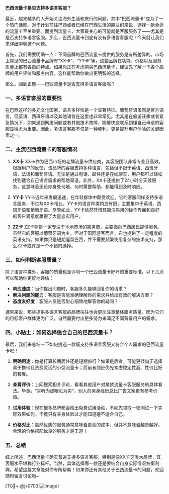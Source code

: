 **巴西流量卡是否支持多语言客服？**

最近，越来越多的人开始关注海外生活和旅行的问题，其中“巴西流量卡”成为了一个热门话题。对于计划前往巴西或者已经在巴西生活的朋友们来说，选择一款合适的流量卡至关重要。而提到流量卡，大家最关心的可能就是客服服务了——尤其是是否支持多语言客服。那么，巴西流量卡到底有没有多语言客服呢？今天就让我们来详细聊聊这个问题。

首先，我们需要明确一点：不同品牌的巴西流量卡提供的服务是有所差异的。市场上常见的巴西流量卡品牌有“XX卡”、“YY卡”等，这些品牌在功能、价格以及服务质量上都有各自的特点。如果你正在考虑购买巴西流量卡，建议先了解一下各个品牌的用户评价和服务内容，这样能帮助你做出更明智的选择。

那么，回到正题——巴西流量卡是否支持多语言客服呢？

### 一、多语言客服的重要性

在巴西这样的多元文化国家，语言多样性是一个显著特征。葡萄牙语虽然是官方语言，但英语、西班牙语以及其他语言在这里也非常常见。尤其是在旅游旺季或者紧急情况下，如果遇到网络问题或者其他技术故障，能够快速联系到懂自己母语的客服显得尤为重要。因此，多语言客服不仅是一种便利，更是提升用户体验的关键因素之一。

### 二、主流巴西流量卡的客服情况

1. **XX卡**
   XX卡作为巴西市场的老牌流量卡供应商，其客服团队非常专业且高效。根据用户的反馈，该品牌的客服支持多种语言，包括但不限于英语、西班牙语、法语和葡萄牙语。无论是通过电话、邮件还是在线聊天，用户都可以轻松找到适合自己语言需求的帮助渠道。此外，XX卡还提供了24小时全天候服务，这意味着无论你身处何地、何时需要帮助，都能得到及时响应。

2. **YY卡**
   YY卡近年来发展迅速，在年轻群体中颇受欢迎。它的客服同样支持多语言服务，不过与XX卡相比，YY卡的语言种类稍显有限，主要集中于英语、西班牙语和葡萄牙语。尽管如此，YY卡依然凭借其简洁易用的操作界面和良好的客户满意度赢得了大量忠实用户。

3. **ZZ卡**
   ZZ卡则是一家专注于本地市场的服务商，主要面向巴西居民提供服务。虽然它的客服以葡萄牙语为主，但对于国际游客而言，它也提供了一定程度的英语支持。如果你只是短期逗留巴西，并不需要频繁使用复杂的技术支持，那么ZZ卡或许是一个不错的选择。

### 三、如何判断客服质量？

除了语言种类外，客服的质量也是评判一个巴西流量卡好坏的重要标准。以下几点可以帮助你更好地评估：

- **响应速度**：当你提出问题时，客服多久能够回复你的请求？
- **解决问题的能力**：客服是否能准确理解你的需求并给出有效的解决方案？
- **态度友好度**：客服人员是否耐心细致地解答你的疑问？

通常来说，那些提供多语言客服的品牌往往也会更加注重整体服务质量，因为它们的目标客户群体更为广泛，自然需要付出更多努力来满足不同背景用户的需求。

### 四、小贴士：如何选择适合自己的巴西流量卡？

最后，我们来总结一下如何挑选一款既支持多语言客服又符合个人需求的巴西流量卡吧！

1. **明确用途**：你是打算长期居住还是短期旅行？如果是后者，可能更倾向于选择易于携带且资费灵活的小型流量卡；而前者则应优先考虑稳定性高、性价比好的套餐。

2. **查看评价**：上网搜索相关评论，看看其他用户对某款流量卡客服服务的具体看法。毕竟，“耳听为虚眼见为实”，别人的亲身经历总比广告文案更有参考价值。

3. **试用体验**：现在很多品牌都会推出免费试用活动，不妨先领取一张测试一下实际效果如何。毕竟只有亲身体验过才能知道适不适合自己。

4. **价格对比**：虽然优质的服务通常意味着更高的成本，但并不意味着越贵越好。合理的价格搭配优良的服务才是王道！

### 五、总结

综上所述，巴西流量卡确实普遍支持多语言客服，特别是像XX卡这类大品牌，其客服水平堪称行业标杆。当然，具体选择哪一款还是要结合自身实际情况权衡利弊。希望这篇文章能对你有所帮助！如果你还有其他关于巴西流量卡的问题，欢迎随时留言讨论哦~

[TG💪+ @jx0703 ![Image](https://github.com/user-attachments/assets/dbca1d08-cadb-493c-b0ec-ad6f7a83f270)]
